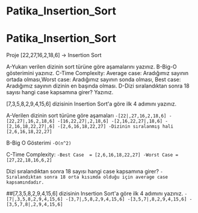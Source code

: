 # Patika_Insertion_Sort

# Patika_Insertion_Sort

Proje
[22,27,16,2,18,6] -> Insertion Sort

A-Yukarı verilen dizinin sort türüne göre aşamalarını yazınız.
B-Big-O gösterimini yazınız.
C-Time Complexity: Average case: Aradığımız sayının ortada olması,Worst case: Aradığımız sayının sonda olması, Best case: Aradığımız sayının dizinin en başında olması.
D-Dizi sıralandıktan sonra 18 sayısı hangi case kapsamına girer? Yazınız.

[7,3,5,8,2,9,4,15,6] dizisinin Insertion Sort'a göre ilk 4 adımını yazınız.

A-Verilen dizinin sort türüne göre aşamaları
 `-[22|,27,16,2,18,6]
  -[22,27|,16,2,18,6]
  -[16,22,27|,2,18,6]
  -[2,16,22,27|,18,6]
  -[2,16,18,22,27|,6]
  -[2,6,16,18,22,27]
  -Dizinin sıralanmış hali [2,6,16,18,22,27]`
 
B-Big O Gösterimi
  `-O(n^2)`
 
C-Time Complexity:
 `-Best Case  = [2,6,16,18,22,27]
  -Worst Case = [27,22,18,16,6,2]`

Dizi sıralandıktan sonra 18 sayısı hangi case kapsamına girer?
`-Sıralandıktan sonra 18 orta kısımda olduğu için average case kapsamındadır.`
 
##[7,3,5,8,2,9,4,15,6] dizisinin Insertion Sort'a göre ilk 4 adımını yazınız.
 `-[7|,3,5,8,2,9,4,15,6]
  -[3,7|,5,8,2,9,4,15,6]
  -[3,5,7|,8,2,9,4,15,6]
  -[3,5,7,8|,2,9,4,15,6]`
